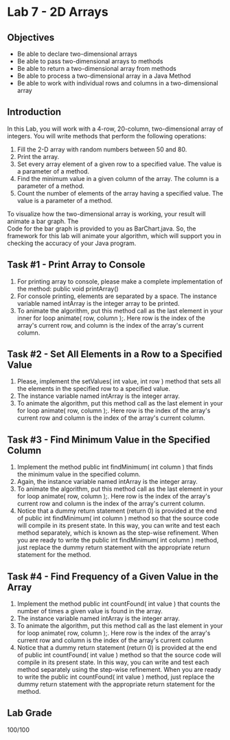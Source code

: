 # Lab 7 - 2D Arrays
## Objectives
- Be able to declare two-dimensional arrays
- Be able to pass two-dimensional arrays to methods
- Be able to return a two-dimensional array from methods
- Be able to process a two-dimensional array in a Java Method
- Be able to work with individual rows and columns in a two-dimensional array 
## Introduction
In this Lab, you will work with a 4-row, 20-column, two-dimensional array of integers. You will write methods that perform the following operations:
1. Fill the 2-D array with random numbers between 50 and 80.
2. Print the array.
3. Set every array element of a given row to a specified value. The value is a parameter of a method.
4. Find the minimum value in a given column of the array. The column is a parameter of a method.
5. Count the number of elements of the array having a specified value. The value is a parameter of a method.

To visualize how the two-dimensional array is working, your result will animate a bar graph. The  
Code for the bar graph is provided to you as BarChart.java. So, the framework for this lab will animate your algorithm, which will support you in checking the accuracy of your Java program.
## Task #1 - Print Array to Console
1. For printing array to console, please make a complete implementation of the method: public void printArray()
2. For console printing, elements are separated by a space. The instance variable named intArray is the integer array to be printed.
3. To animate the algorithm, put this method call as the last element in your inner for loop animate( row, column );. Here row is the index of the array's current row, and column is the index of the array's current column.
## Task #2 - Set All Elements in a Row to a Specified Value
1. Please, implement the setValues( int value, int row ) method that sets all the elements in the specified row to a specified value.
2. The instance variable named intArray is the integer array.
3. To animate the algorithm, put this method call as the last element in your for loop animate( row, column );. Here row is the index of the array's current row and column is the index of the array's current column.
## Task #3 - Find Minimum Value in the Specified Column
1. Implement the method public int findMinimum( int column ) that finds the minimum value in the specified column.
2. Again, the instance variable named intArray is the integer array.
3. To animate the algorithm, put this method call as the last element in your for loop animate( row, column );. Here row is the index of the array's current row and column is the index of the array's current column.
4. Notice that a dummy return statement (return 0) is provided at the end of public int findMinimum( int column ) method so that the source code will compile in its present state. In this way, you can write and test each method separately, which is known as the step-wise refinement. When you are ready to write the public int findMinimum( int column ) method, just replace the dummy return statement with the appropriate return statement for the method.
## Task #4 - Find Frequency of a Given Value in the Array
1. Implement the method public int countFound( int value ) that counts the number of times a given value is found in the array.
2. The instance variable named intArray is the integer array.
3. To animate the algorithm, put this method call as the last element in your for loop animate( row, column );. Here row is the index of the array's current row and column is the index of the array's current column
4. Notice that a dummy return statement (return 0) is provided at the end of public int countFound( int value ) method so that the source code will compile in its present state. In this way, you can write and test each method separately using the step-wise refinement. When you are ready to write the public int countFound( int value ) method, just replace the dummy return statement with the appropriate return statement for the method.
## Lab Grade
100/100
